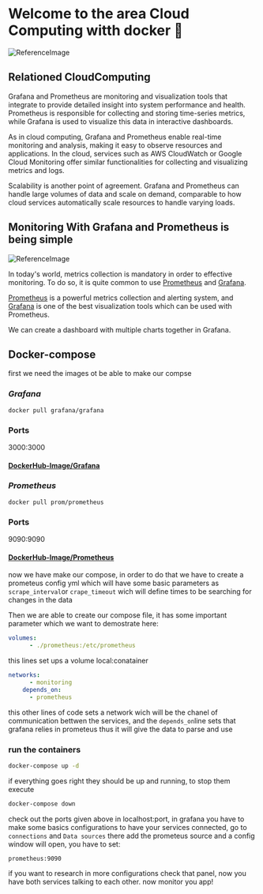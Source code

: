 # Welcome to the area Cloud Computing witth docker :whale:
![ReferenceImage](/images/💻 Monitoring🐋.png)

## Relationed CloudComputing
Grafana and Prometheus are monitoring and visualization tools that integrate to provide detailed insight into system performance and health. Prometheus is responsible for collecting and storing time-series metrics, while Grafana is used to visualize this data in interactive dashboards.

As in cloud computing, Grafana and Prometheus enable real-time monitoring and analysis, making it easy to observe resources and applications. In the cloud, services such as AWS CloudWatch or Google Cloud Monitoring offer similar functionalities for collecting and visualizing metrics and logs.

Scalability is another point of agreement. Grafana and Prometheus can handle large volumes of data and scale on demand, comparable to how cloud services automatically scale resources to handle varying loads.

## Monitoring With Grafana and Prometheus is being simple
![ReferenceImage](/images/GrafaP.png)

In today's world, metrics collection is mandatory in order to effective monitoring. To do so, it is quite common to use [Prometheus](https://prometheus.io) and [Grafana](https://grafana.com/docs/grafana/latest/setup-grafana/installation/docker/).

[Prometheus](https://prometheus.io) is a powerful metrics collection and alerting system, and [Grafana](https://grafana.com/docs/grafana/latest/setup-grafana/installation/docker/) is one of the best visualization tools which can be used with Prometheus.

We can create a dashboard with multiple charts together in Grafana.
## Docker-compose
first we need the images ot be able to make our compse

### *Grafana*
```
docker pull grafana/grafana
```
### Ports
3000:3000
#### [DockerHub-Image/Grafana](https://hub.docker.com/r/grafana/grafana?uuid=9E4A6F83-9251-4C93-B16E-CF90CF11B843)

### *Prometheus*

```
docker pull prom/prometheus
```


### Ports
9090:9090
#### [DockerHub-Image/Prometheus](https://hub.docker.com/r/prom/prometheus?uuid=9E4A6F83-9251-4C93-B16E-CF90CF11B843)

now we have make our compose, in order to do that we have to create a prometeus config yml which will have some basic parameters as `scrape_interval`or `crape_timeout` wich will define times to be searching for changes in the data

Then we are able to create our compose file, it has some important parameter which we want to demostrate here:
```yaml
volumes:
      - ./prometheus:/etc/prometheus
```
this lines set ups a volume local:conatainer
```yaml
networks:
      - monitoring
    depends_on:
      - prometheus
```
this other lines of code sets a network wich will be the chanel of communication bettwen the services, and the `depends_on`line sets that grafana relies in prometeus thus it will give the data to parse and use

### run the containers
```bash 
docker-compose up -d
```
if everything goes right they should be up and running, to stop them execute 
```bash
docker-compose down
```
check out the ports given above in localhost:port, in grafana you have to make some basics configurations to have your services connected, go to `connections` and `Data sources` there add the prometeus source and a config window will open, you have to set:
```
prometheus:9090
```
if you want to research in more configurations check that panel, now you have both services talking to each other.  now monitor you app!